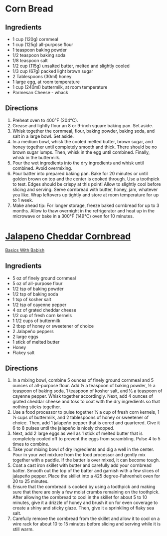 # Corn Bread

## Ingredients
* 1 cup (120g) cornmeal
* 1 cup (125g) all-purpose flour
* 1 teaspoon baking powder
* 1/2 teaspoon baking soda
* 1/8 teaspoon salt
* 1/2 cup (115g) unsalted butter, melted and slightly cooled
* 1/3 cup (67g) packed light brown sugar
* 2 Tablespoons (30ml) honey
* 1 large egg, at room temperature
* 1 cup (240ml) buttermilk, at room temperature
* Parmesan Cheese - whack

## Directions
1. Preheat oven to 400°F (204°C).
2. Grease and lightly flour an 8 or 9-inch square baking pan. Set aside.
3. Whisk together the cornmeal, flour, baking powder, baking soda, and salt in a large bowl. Set aside.
4. In a medium bowl, whisk the cooled melted butter, brown sugar, and honey together until completely smooth and thick. There should be no brown sugar lumps. Then, whisk in the egg until combined. Finally, whisk in the buttermilk.
5. Pour the wet ingredients into the dry ingredients and whisk until combined. Avoid overmixing.
6. Pour batter into prepared baking pan. Bake for 20 minutes or until golden brown on top and the center is cooked through. Use a toothpick to test. Edges should be crispy at this point! Allow to slightly cool before slicing and serving. Serve cornbread with butter, honey, jam, whatever you like. Wrap leftovers up tightly and store at room temperature for up to 1 week.
7. Make ahead tip: For longer storage, freeze baked cornbread for up to 3 months. Allow to thaw overnight in the refrigerator and heat up in the microwave or bake in a 300°F (149°C) oven for 10 minutes.

# [Jalapeno Cheddar Cornbread](#jcc)

[Basics With Babish](https://basicswithbabish.co/basicsepisodes/cornbread)

## Ingredients
* 5 oz of finely ground cornmeal
* 5 oz of all-purpose flour
* 1/2 tsp of baking powder
* 1/2 tsp of baking soda
* 1 tsp of kosher salt
* 1/2 tsp of cayenne pepper
* 4 oz of grated cheddar cheese
* 1/2 cup of fresh corn kernels
* 1 1/2 cups of buttermilk
* 2 tbsp of honey or sweetener of choice
* 2 Jalapeño peppers
* 2 large eggs
* 1 stick of melted butter
* Honey
* Flakey salt

## Directions
1. In a mixing bowl, combine 5 ounces of finely ground cornmeal and 5 ounces of all-purpose flour. Add ½ a teaspoon of baking powder, ½ a teaspoon of baking soda, 1 teaspoon of kosher salt, and ½ a teaspoon of cayenne pepper. Whisk together accordingly. Next, add 4 ounces of grated cheddar cheese and toss to coat with the dry ingredients so that nothing sticks together.
2. Use a food processor to pulse together ½ a cup of fresh corn kernels, 1 ½ cups of buttermilk, and 2 tablespoons of honey or sweetener of choice. Then, add 1 jalapeño pepper that is cored and quartered. Give it 6 to 8 pulses until the jalapeño is nicely chopped.
3. Next, add 2 large eggs as well as 1 stick of melted butter that is completely cooled off to prevent the eggs from scrambling. Pulse 4 to 5 times to combine.
4. Take your mixing bowl of dry ingredients and dig a well in the center. Pour in your wet mixture from the food processor and gently mix together with a paddle. If the batter is over mixed, it can become tough.
5. Coat a cast iron skillet with butter and carefully add your cornbread batter. Smooth out the top of the batter and garnish with a few slices of jalapeño pepper. Place the skillet into a 425 degree-Fahrenheit oven for 20 to 25 minutes.
6. Ensure that the cornbread is cooked by using a toothpick and making sure that there are only a few moist crumbs remaining on the toothpick. After allowing the cornbread to cool in the skillet for about 5 to 10 minutes, give it a drizzle of honey and brush it on for even coverage to create a shiny and sticky glaze. Then, give it a sprinkling of flaky sea salt.
7. Carefully remove the cornbread from the skillet and allow it to cool on a wire rack for about 10 to 15 minutes before slicing and serving while it is still warm.
